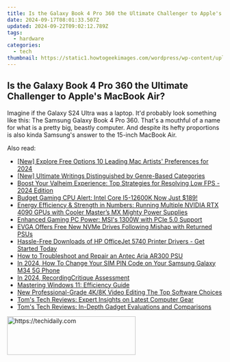 ```yaml
---
title: Is the Galaxy Book 4 Pro 360 the Ultimate Challenger to Apple's MacBook Air?
date: 2024-09-17T08:01:33.507Z
updated: 2024-09-22T09:02:12.789Z
tags:
  - hardware
categories:
  - tech
thumbnail: https://static1.howtogeekimages.com/wordpress/wp-content/uploads/2024/07/gb360-tn.jpg
---
```


## Is the Galaxy Book 4 Pro 360 the Ultimate Challenger to Apple's MacBook Air?

Imagine if the Galaxy S24 Ultra was a laptop. It'd probably look something like this: The Samsung Galaxy Book 4 Pro 360\. That's a mouthful of a name for what is a pretty big, beastly computer. And despite its hefty proportions is also kinda Samsung's answer to the 15-inch MacBook Air.

<ins class="adsbygoogle"
     style="display:block"
     data-ad-format="autorelaxed"
     data-ad-client="ca-pub-7571918770474297"
     data-ad-slot="1223367746"></ins>

<ins class="adsbygoogle"
     style="display:block"
     data-ad-client="ca-pub-7571918770474297"
     data-ad-slot="8358498916"
     data-ad-format="auto"
     data-full-width-responsive="true"></ins>

<span class="atpl-alsoreadstyle">Also read:</span>
<div><ul>
<li><a href="https://article-posts.techidaily.com/new-explore-free-options-10-leading-mac-artists-preferences-for-2024/"><u>[New] Explore Free Options 10 Leading Mac Artists' Preferences for 2024</u></a></li>
<li><a href="https://some-approaches.techidaily.com/new-ultimate-writings-distinguished-by-genre-based-categories/"><u>[New] Ultimate Writings Distinguished by Genre-Based Categories</u></a></li>
<li><a href="https://win-able.techidaily.com/boost-your-valheim-experience-top-strategies-for-resolving-low-fps-2024-edition/"><u>Boost Your Valheim Experience: Top Strategies for Resolving Low FPS - 2024 Edition</u></a></li>
<li><a href="https://hardware-tips.techidaily.com/1723964494769-budget-gaming-cpu-alert-intel-core-i5-12600k-now-just-189/"><u>Budget Gaming CPU Alert: Intel Core I5-12600K Now Just $189!</u></a></li>
<li><a href="https://hardware-tips.techidaily.com/energy-efficiency-and-strength-in-numbers-running-multiple-nvidia-rtx-4090-gpus-with-cooler-masters-mx-mighty-power-supplies/"><u>Energy Efficiency & Strength in Numbers: Running Multiple NVIDIA RTX 4090 GPUs with Cooler Master’s MX Mighty Power Supplies</u></a></li>
<li><a href="https://hardware-tips.techidaily.com/enhanced-gaming-pc-power-msis-1300w-with-pcie-50-support/"><u>Enhanced Gaming PC Power: MSI's 1300W with PCIe 5.0 Support</u></a></li>
<li><a href="https://hardware-tips.techidaily.com/evga-offers-free-new-nvme-drives-following-mishap-with-returned-psus/"><u>EVGA Offers Free New NVMe Drives Following Mishap with Returned PSUs</u></a></li>
<li><a href="https://win-dash.techidaily.com/hassle-free-downloads-of-hp-officejet-5740-printer-drivers-get-started-today/"><u>Hassle-Free Downloads of HP OfficeJet 5740 Printer Drivers - Get Started Today</u></a></li>
<li><a href="https://hardware-tips.techidaily.com/how-to-troubleshoot-and-repair-an-antec-aria-ar300-psu/"><u>How to Troubleshoot and Repair an Antec Aria AR300 PSU</u></a></li>
<li><a href="https://sim-unlock.techidaily.com/in-2024-how-to-change-your-sim-pin-code-on-your-samsung-galaxy-m34-5g-phone-by-drfone-android/"><u>In 2024, How To Change Your SIM PIN Code on Your Samsung Galaxy M34 5G Phone</u></a></li>
<li><a href="https://screen-mirroring-recording.techidaily.com/in-2024-recordingcritique-assessment/"><u>In 2024, RecordingCritique Assessment</u></a></li>
<li><a href="https://win11-tips.techidaily.com/mastering-windows-11-efficiency-guide/"><u>Mastering Windows 11: Efficiency Guide</u></a></li>
<li><a href="https://ai-video-apps.techidaily.com/new-professional-grade-4k8k-video-editing-the-top-software-choices/"><u>New Professional-Grade 4K/8K Video Editing The Top Software Choices</u></a></li>
<li><a href="https://hardware-tips.techidaily.com/toms-tech-reviews-expert-insights-on-latest-computer-gear/"><u>Tom's Tech Reviews: Expert Insights on Latest Computer Gear</u></a></li>
<li><a href="https://hardware-tips.techidaily.com/toms-tech-reviews-in-depth-gadget-evaluations-and-comparisons/"><u>Tom's Tech Reviews: In-Depth Gadget Evaluations and Comparisons</u></a></li>
</ul></div>

<!-- affiliate ads begin -->
<a href="https://aligracehair.sjv.io/c/5597632/2135400/19272" target="_top" id="2135400">
  <img src="//a.impactradius-go.com/display-ad/19272-2135400" border="0" alt="https://techidaily.com" width="300" height="90"/>
</a>
<img height="0" width="0" src="https://aligracehair.sjv.io/i/5597632/2135400/19272" style="position:absolute;visibility:hidden;" border="0" />
<!-- affiliate ads end -->


